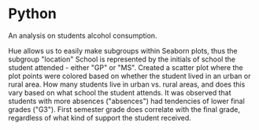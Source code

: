 # Python
An analysis on students alcohol consumption.

Hue allows us to easily make subgroups within Seaborn plots, thus the subgroup "location"
School is represented by the initials of school the student attended - either "GP" or "MS".
Created a scatter plot where the plot points were colored based on whether the student lived in an urban or rural area.
How many students live in urban vs. rural areas, and does this vary based on what school the student attends.
It was observed that students with more absences ("absences") had tendencies of lower final grades ("G3").
First semester grade does correlate with the final grade, regardless of what kind of support the student received.
